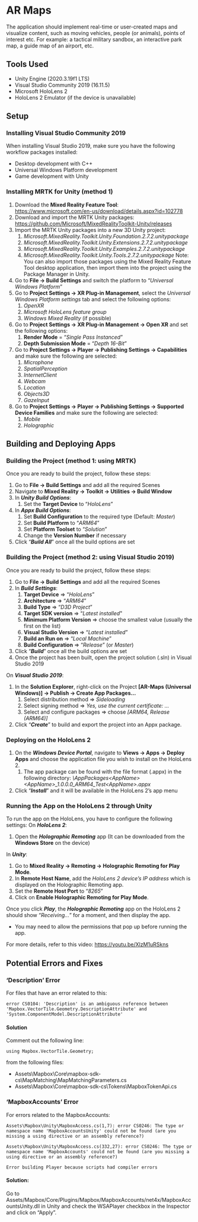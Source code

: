 # AR Maps
The application should implement real-time or user-created maps and visualize content, such as moving vehicles, people (or animals), points of interest etc. For example: a tactical military sandbox, an interactive park map, a guide map of an airport, etc.


## Tools Used
- Unity Engine (2020.3.19f1 LTS)
- Visual Studio Community 2019 (16.11.5)
- Microsoft HoloLens 2
- HoloLens 2 Emulator (if the device is unavailable)

## Setup
### Installing Visual Studio Community 2019

When installing Visual Studio 2019, make sure you have the following workflow packages installed:

- Desktop development with C++
- Universal Windows Platform development
- Game development with Unity


### Installing MRTK for Unity (method 1)
1. Download the **Mixed Reality Feature Tool**: https://www.microsoft.com/en-us/download/details.aspx?id=102778
2. Download and import the MRTK Unity packages: https://github.com/Microsoft/MixedRealityToolkit-Unity/releases
3. Import the MRTK Unity packages into a new 3D Unity project:
    1. *Microsoft.MixedReality.Toolkit.Unity.Foundation.2.7.2.unitypackage*
    2. *Microsoft.MixedReality.Toolkit.Unity.Extensions.2.7.2.unitypackage*
    3. *Microsoft.MixedReality.Toolkit.Unity.Examples.2.7.2.unitypackage*
    4. *Microsoft.MixedReality.Toolkit.Unity.Tools.2.7.2.unitypackage*
    Note: You can also import those packages using the Mixed Reality Feature Tool desktop application, then import them into the project using the Package Manager in Unity.
1. Go to **File → Build Settings** and switch the platform to “*Universal Windows Platform*”
2. Go to **Project Settings → XR Plug-in Management**, select the *Universal Windows Platform settings* tab and select the following options: 
    1. *OpenXR*
    2. *Microsoft HoloLens feature group*
    3. *Windows Mixed Reality* (if possible)
3. Go to **Project Settings → XR Plug-in Management → Open XR** and set the following options:
    1. **Render Mode** = “*Single Pass Instanced*”
    2. **Depth Submission Mode** = “*Depth 16-Bit*”
4. Go to **Project Settings → Player → Publishing Settings → Capabilities** and make sure the following are selected:
    1. *Microphone*
    2. *SpatialPerception*
    3. *InternetClient*
    4. *Webcam*
    5. *Location*
    6. *Objects3D*
    7. *GazeInput*
5. Go to **Project Settings → Player → Publishing Settings → Supported Device Families** and make sure the following are selected:
    1. *Mobile*
    2. *Holographic*


## Building and Deploying Apps 
### Building the Project (method 1: using MRTK)

Once you are ready to build the project, follow these steps:

1. Go to **File → Build Settings** and add all the required Scenes
2. Navigate to **Mixed Reality → Toolkit → Utilities → Build Window**
3. In ***Unity Build Options***:
    1. Set the **Target Device** to “*HoloLens*”
4. In ***Appx Build Options***:
    1. Set **Build Configuration** to the required type (Default: *Master*)
    2. Set **Build Platform** to “*ARM64*”
    3. Set **Platform Toolset** to “*Solution*”
    4. Change the **Version Number** if necessary
5. Click “***Build All***” once all the build options are set


### Building the Project (method 2: using Visual Studio 2019)

Once you are ready to build the project, follow these steps:

1. Go to **File → Build Settings** and add all the required Scenes
2. In ***Build Settings***:
    1. **Target Device** => “*HoloLens*”
    2. **Architecture** => “*ARM64*”
    3. **Build Type** => “*D3D Project*”
    4. **Target SDK version** => “*Latest installed*"
    5. **Minimum Platform Version** => choose the smallest value (usually the first on the list)
    6. **Visual Studio Version** => “*Latest installed*”
    7. **Build an Run on** => “*Local Machine*”
    8. **Build Configuration** => “*Release*” (or *Master*)
3. Click “***Build***” once all the build options are set
4. Once the project has been built, open the project solution (.sln) in Visual Studio 2019

On ***Visual Studio 2019***:

1. In the **Solution Explorer**, right-click on the Project **[AR-Maps (Universal Windows)] → Publish → Create App Packages…**
    1. Select distribution method => *Sideloading*
    2. Select signing method => *Yes, use the current certificate: …*
    3. Select and configure packages => choose *[ARM64, Release (ARM64)]*
2. Click “***Create***” to build and export the project into an Appx package.


### Deploying on the HoloLens 2
1. On the ***Windows Device Portal***, navigate to **Views → Apps → Deploy Apps** and choose the application file you wish to install on the HoloLens 2.
    1. The app package can be found with the file format (.appx) in the following directory: *<build-directory>\AppPackages\<AppName>\<AppName>_1.0.0.0_ARM64_Test\<AppName>.appx*
2. Click “***Install***” and it will be available in the HoloLens 2’s app menu


### Running the App on the HoloLens 2 through Unity 

To run the app on the HoloLens, you have to configure the following settings:
On ***HoloLens 2***:

1. Open the ***Holographic Remoting*** app (It can be downloaded from the **Windows Store** on the device)

In ***Unity***:

1. Go to **Mixed Reality → Remoting → Holographic Remoting for Play Mode**.
2. In **Remote Host Name**, add the *HoloLens 2 device’s IP address* which is displayed on the Holographic Remoting app.
3. Set the **Remote Host Port** to “*8265*”
4. Click on **Enable Holographic Remoting for Play Mode**.

Once you click ***Play***, the ***Holographic Remoting*** app on the HoloLens 2 should show “*Receiving...*” for a moment, and then display the app. 

- You may need to allow the permissions that pop up before running the app.

For more details, refer to this video: https://youtu.be/XlzM1uRSkns



## Potential Errors and Fixes
### ‘Description’ Error

For files that have an error related to this:

    error CS0104: 'Description' is an ambiguous reference between 'Mapbox.VectorTile.Geometry.DescriptionAttribute' and 'System.ComponentModel.DescriptionAttribute'

#### Solution
Comment out the following line:

    using Mapbox.VectorTile.Geometry; 

from the following files:

- Assets\Mapbox\Core\mapbox-sdk-cs\MapMatching\MapMatchingParameters.cs
- Assets\Mapbox\Core\mapbox-sdk-cs\Tokens\MapboxTokenApi.cs



### ‘MapboxAccounts’ Error

For errors related to the MapboxAccounts:

    Assets\Mapbox\Unity\MapboxAccess.cs(1,7): error CS0246: The type or namespace name 'MapboxAccountsUnity' could not be found (are you missing a using directive or an assembly reference?)
    
    Assets\Mapbox\Unity\MapboxAccess.cs(332,27): error CS0246: The type or namespace name 'MapboxAccounts' could not be found (are you missing a using directive or an assembly reference?)
    
    Error building Player because scripts had compiler errors

#### Solution:
Go to Assets/Mapbox/Core/Plugins/Mapbox/MapboxAccounts/net4x/MapboxAccountsUnity.dll in Unity and check the WSAPlayer checkbox in the Inspector and click on “Apply”.
